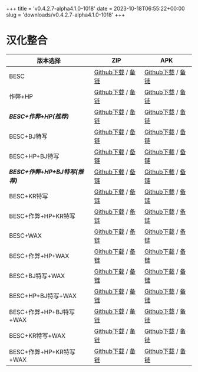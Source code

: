 
+++
title = 'v0.4.2.7-alpha4.1.0-1018'
date = 2023-10-18T06:55:22+00:00
slug = 'downloads/v0.4.2.7-alpha4.1.0-1018'
+++

# 汉化整合
|           版本选择            |                                                                                                                                                              ZIP                                                                                                                                                              |                                                                                                                                                              APK                                                                                                                                                              |
|-------------------------------|-------------------------------------------------------------------------------------------------------------------------------------------------------------------------------------------------------------------------------------------------------------------------------------------------------------------------------|-------------------------------------------------------------------------------------------------------------------------------------------------------------------------------------------------------------------------------------------------------------------------------------------------------------------------------|
|BESC                           |[Github下载](https://github.com/sakarie9/DOL-CHS-MODS/releases/download/v0.4.2.7-alpha4.1.0-1018/dol-chs-a4.1.0-besc-1018.zip ) / [备链](https://ghproxy.com/https://github.com/sakarie9/DOL-CHS-MODS/releases/download/v0.4.2.7-alpha4.1.0-1018/dol-chs-a4.1.0-besc-1018.zip )                                                |[Github下载](https://github.com/sakarie9/DOL-CHS-MODS/releases/download/v0.4.2.7-alpha4.1.0-1018/dol-chs-a4.1.0-besc-1018.apk ) / [备链](https://ghproxy.com/https://github.com/sakarie9/DOL-CHS-MODS/releases/download/v0.4.2.7-alpha4.1.0-1018/dol-chs-a4.1.0-besc-1018.apk )                                                |
|作弊+HP                        |[Github下载](https://github.com/sakarie9/DOL-CHS-MODS/releases/download/v0.4.2.7-alpha4.1.0-1018/dol-chs-a4.1.0-cheat-hp-1018.zip ) / [备链](https://ghproxy.com/https://github.com/sakarie9/DOL-CHS-MODS/releases/download/v0.4.2.7-alpha4.1.0-1018/dol-chs-a4.1.0-cheat-hp-1018.zip )                                        |[Github下载](https://github.com/sakarie9/DOL-CHS-MODS/releases/download/v0.4.2.7-alpha4.1.0-1018/dol-chs-a4.1.0-cheat-hp-1018.apk ) / [备链](https://ghproxy.com/https://github.com/sakarie9/DOL-CHS-MODS/releases/download/v0.4.2.7-alpha4.1.0-1018/dol-chs-a4.1.0-cheat-hp-1018.apk )                                        |
|***BESC+作弊+HP(推荐)***       |[Github下载](https://github.com/sakarie9/DOL-CHS-MODS/releases/download/v0.4.2.7-alpha4.1.0-1018/dol-chs-a4.1.0-besc-cheat-hp-1018.zip ) / [备链](https://ghproxy.com/https://github.com/sakarie9/DOL-CHS-MODS/releases/download/v0.4.2.7-alpha4.1.0-1018/dol-chs-a4.1.0-besc-cheat-hp-1018.zip )                              |[Github下载](https://github.com/sakarie9/DOL-CHS-MODS/releases/download/v0.4.2.7-alpha4.1.0-1018/dol-chs-a4.1.0-besc-cheat-hp-1018.apk ) / [备链](https://ghproxy.com/https://github.com/sakarie9/DOL-CHS-MODS/releases/download/v0.4.2.7-alpha4.1.0-1018/dol-chs-a4.1.0-besc-cheat-hp-1018.apk )                              |
|BESC+BJ特写                    |[Github下载](https://github.com/sakarie9/DOL-CHS-MODS/releases/download/v0.4.2.7-alpha4.1.0-1018/dol-chs-a4.1.0-besc-sideviewbj-1018.zip ) / [备链](https://ghproxy.com/https://github.com/sakarie9/DOL-CHS-MODS/releases/download/v0.4.2.7-alpha4.1.0-1018/dol-chs-a4.1.0-besc-sideviewbj-1018.zip )                          |[Github下载](https://github.com/sakarie9/DOL-CHS-MODS/releases/download/v0.4.2.7-alpha4.1.0-1018/dol-chs-a4.1.0-besc-sideviewbj-1018.apk ) / [备链](https://ghproxy.com/https://github.com/sakarie9/DOL-CHS-MODS/releases/download/v0.4.2.7-alpha4.1.0-1018/dol-chs-a4.1.0-besc-sideviewbj-1018.apk )                          |
|BESC+HP+BJ特写                 |[Github下载](https://github.com/sakarie9/DOL-CHS-MODS/releases/download/v0.4.2.7-alpha4.1.0-1018/dol-chs-a4.1.0-besc-hp-sideviewbj-1018.zip ) / [备链](https://ghproxy.com/https://github.com/sakarie9/DOL-CHS-MODS/releases/download/v0.4.2.7-alpha4.1.0-1018/dol-chs-a4.1.0-besc-hp-sideviewbj-1018.zip )                    |[Github下载](https://github.com/sakarie9/DOL-CHS-MODS/releases/download/v0.4.2.7-alpha4.1.0-1018/dol-chs-a4.1.0-besc-hp-sideviewbj-1018.apk ) / [备链](https://ghproxy.com/https://github.com/sakarie9/DOL-CHS-MODS/releases/download/v0.4.2.7-alpha4.1.0-1018/dol-chs-a4.1.0-besc-hp-sideviewbj-1018.apk )                    |
|***BESC+作弊+HP+BJ特写(推荐)***|[Github下载](https://github.com/sakarie9/DOL-CHS-MODS/releases/download/v0.4.2.7-alpha4.1.0-1018/dol-chs-a4.1.0-besc-cheat-hp-sideviewbj-1018.zip ) / [备链](https://ghproxy.com/https://github.com/sakarie9/DOL-CHS-MODS/releases/download/v0.4.2.7-alpha4.1.0-1018/dol-chs-a4.1.0-besc-cheat-hp-sideviewbj-1018.zip )        |[Github下载](https://github.com/sakarie9/DOL-CHS-MODS/releases/download/v0.4.2.7-alpha4.1.0-1018/dol-chs-a4.1.0-besc-cheat-hp-sideviewbj-1018.apk ) / [备链](https://ghproxy.com/https://github.com/sakarie9/DOL-CHS-MODS/releases/download/v0.4.2.7-alpha4.1.0-1018/dol-chs-a4.1.0-besc-cheat-hp-sideviewbj-1018.apk )        |
|BESC+KR特写                    |[Github下载](https://github.com/sakarie9/DOL-CHS-MODS/releases/download/v0.4.2.7-alpha4.1.0-1018/dol-chs-a4.1.0-besc-sideviewkr-1018.zip ) / [备链](https://ghproxy.com/https://github.com/sakarie9/DOL-CHS-MODS/releases/download/v0.4.2.7-alpha4.1.0-1018/dol-chs-a4.1.0-besc-sideviewkr-1018.zip )                          |[Github下载](https://github.com/sakarie9/DOL-CHS-MODS/releases/download/v0.4.2.7-alpha4.1.0-1018/dol-chs-a4.1.0-besc-sideviewkr-1018.apk ) / [备链](https://ghproxy.com/https://github.com/sakarie9/DOL-CHS-MODS/releases/download/v0.4.2.7-alpha4.1.0-1018/dol-chs-a4.1.0-besc-sideviewkr-1018.apk )                          |
|BESC+作弊+HP+KR特写            |[Github下载](https://github.com/sakarie9/DOL-CHS-MODS/releases/download/v0.4.2.7-alpha4.1.0-1018/dol-chs-a4.1.0-besc-cheat-hp-sideviewkr-1018.zip ) / [备链](https://ghproxy.com/https://github.com/sakarie9/DOL-CHS-MODS/releases/download/v0.4.2.7-alpha4.1.0-1018/dol-chs-a4.1.0-besc-cheat-hp-sideviewkr-1018.zip )        |[Github下载](https://github.com/sakarie9/DOL-CHS-MODS/releases/download/v0.4.2.7-alpha4.1.0-1018/dol-chs-a4.1.0-besc-cheat-hp-sideviewkr-1018.apk ) / [备链](https://ghproxy.com/https://github.com/sakarie9/DOL-CHS-MODS/releases/download/v0.4.2.7-alpha4.1.0-1018/dol-chs-a4.1.0-besc-cheat-hp-sideviewkr-1018.apk )        |
|BESC+WAX                       |[Github下载](https://github.com/sakarie9/DOL-CHS-MODS/releases/download/v0.4.2.7-alpha4.1.0-1018/dol-chs-a4.1.0-besc-wax-1018.zip ) / [备链](https://ghproxy.com/https://github.com/sakarie9/DOL-CHS-MODS/releases/download/v0.4.2.7-alpha4.1.0-1018/dol-chs-a4.1.0-besc-wax-1018.zip )                                        |[Github下载](https://github.com/sakarie9/DOL-CHS-MODS/releases/download/v0.4.2.7-alpha4.1.0-1018/dol-chs-a4.1.0-besc-wax-1018.apk ) / [备链](https://ghproxy.com/https://github.com/sakarie9/DOL-CHS-MODS/releases/download/v0.4.2.7-alpha4.1.0-1018/dol-chs-a4.1.0-besc-wax-1018.apk )                                        |
|BESC+作弊+HP+WAX               |[Github下载](https://github.com/sakarie9/DOL-CHS-MODS/releases/download/v0.4.2.7-alpha4.1.0-1018/dol-chs-a4.1.0-besc-wax-cheat-hp-1018.zip ) / [备链](https://ghproxy.com/https://github.com/sakarie9/DOL-CHS-MODS/releases/download/v0.4.2.7-alpha4.1.0-1018/dol-chs-a4.1.0-besc-wax-cheat-hp-1018.zip )                      |[Github下载](https://github.com/sakarie9/DOL-CHS-MODS/releases/download/v0.4.2.7-alpha4.1.0-1018/dol-chs-a4.1.0-besc-wax-cheat-hp-1018.apk ) / [备链](https://ghproxy.com/https://github.com/sakarie9/DOL-CHS-MODS/releases/download/v0.4.2.7-alpha4.1.0-1018/dol-chs-a4.1.0-besc-wax-cheat-hp-1018.apk )                      |
|BESC+BJ特写+WAX                |[Github下载](https://github.com/sakarie9/DOL-CHS-MODS/releases/download/v0.4.2.7-alpha4.1.0-1018/dol-chs-a4.1.0-besc-wax-sideviewbj-1018.zip ) / [备链](https://ghproxy.com/https://github.com/sakarie9/DOL-CHS-MODS/releases/download/v0.4.2.7-alpha4.1.0-1018/dol-chs-a4.1.0-besc-wax-sideviewbj-1018.zip )                  |[Github下载](https://github.com/sakarie9/DOL-CHS-MODS/releases/download/v0.4.2.7-alpha4.1.0-1018/dol-chs-a4.1.0-besc-wax-sideviewbj-1018.apk ) / [备链](https://ghproxy.com/https://github.com/sakarie9/DOL-CHS-MODS/releases/download/v0.4.2.7-alpha4.1.0-1018/dol-chs-a4.1.0-besc-wax-sideviewbj-1018.apk )                  |
|BESC+HP+BJ特写+WAX             |[Github下载](https://github.com/sakarie9/DOL-CHS-MODS/releases/download/v0.4.2.7-alpha4.1.0-1018/dol-chs-a4.1.0-besc-wax-hp-sideviewbj-1018.zip ) / [备链](https://ghproxy.com/https://github.com/sakarie9/DOL-CHS-MODS/releases/download/v0.4.2.7-alpha4.1.0-1018/dol-chs-a4.1.0-besc-wax-hp-sideviewbj-1018.zip )            |[Github下载](https://github.com/sakarie9/DOL-CHS-MODS/releases/download/v0.4.2.7-alpha4.1.0-1018/dol-chs-a4.1.0-besc-wax-hp-sideviewbj-1018.apk ) / [备链](https://ghproxy.com/https://github.com/sakarie9/DOL-CHS-MODS/releases/download/v0.4.2.7-alpha4.1.0-1018/dol-chs-a4.1.0-besc-wax-hp-sideviewbj-1018.apk )            |
|BESC+作弊+HP+BJ特写+WAX        |[Github下载](https://github.com/sakarie9/DOL-CHS-MODS/releases/download/v0.4.2.7-alpha4.1.0-1018/dol-chs-a4.1.0-besc-wax-cheat-hp-sideviewbj-1018.zip ) / [备链](https://ghproxy.com/https://github.com/sakarie9/DOL-CHS-MODS/releases/download/v0.4.2.7-alpha4.1.0-1018/dol-chs-a4.1.0-besc-wax-cheat-hp-sideviewbj-1018.zip )|[Github下载](https://github.com/sakarie9/DOL-CHS-MODS/releases/download/v0.4.2.7-alpha4.1.0-1018/dol-chs-a4.1.0-besc-wax-cheat-hp-sideviewbj-1018.apk ) / [备链](https://ghproxy.com/https://github.com/sakarie9/DOL-CHS-MODS/releases/download/v0.4.2.7-alpha4.1.0-1018/dol-chs-a4.1.0-besc-wax-cheat-hp-sideviewbj-1018.apk )|
|BESC+KR特写+WAX                |[Github下载](https://github.com/sakarie9/DOL-CHS-MODS/releases/download/v0.4.2.7-alpha4.1.0-1018/dol-chs-a4.1.0-besc-wax-sideviewkr-1018.zip ) / [备链](https://ghproxy.com/https://github.com/sakarie9/DOL-CHS-MODS/releases/download/v0.4.2.7-alpha4.1.0-1018/dol-chs-a4.1.0-besc-wax-sideviewkr-1018.zip )                  |[Github下载](https://github.com/sakarie9/DOL-CHS-MODS/releases/download/v0.4.2.7-alpha4.1.0-1018/dol-chs-a4.1.0-besc-wax-sideviewkr-1018.apk ) / [备链](https://ghproxy.com/https://github.com/sakarie9/DOL-CHS-MODS/releases/download/v0.4.2.7-alpha4.1.0-1018/dol-chs-a4.1.0-besc-wax-sideviewkr-1018.apk )                  |
|BESC+作弊+HP+KR特写+WAX        |[Github下载](https://github.com/sakarie9/DOL-CHS-MODS/releases/download/v0.4.2.7-alpha4.1.0-1018/dol-chs-a4.1.0-besc-wax-cheat-hp-sideviewkr-1018.zip ) / [备链](https://ghproxy.com/https://github.com/sakarie9/DOL-CHS-MODS/releases/download/v0.4.2.7-alpha4.1.0-1018/dol-chs-a4.1.0-besc-wax-cheat-hp-sideviewkr-1018.zip )|[Github下载](https://github.com/sakarie9/DOL-CHS-MODS/releases/download/v0.4.2.7-alpha4.1.0-1018/dol-chs-a4.1.0-besc-wax-cheat-hp-sideviewkr-1018.apk ) / [备链](https://ghproxy.com/https://github.com/sakarie9/DOL-CHS-MODS/releases/download/v0.4.2.7-alpha4.1.0-1018/dol-chs-a4.1.0-besc-wax-cheat-hp-sideviewkr-1018.apk )|
